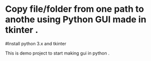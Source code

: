 # Copy file/folder from one path to anothe using Python GUI made in tkinter .
#Install python 3.x and tkinter

This is demo project to start making gui in python .
